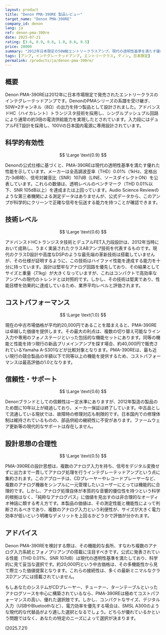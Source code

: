 ```yaml
---
layout: product
title: "Denon PMA-390RE 製品レビュー"
target_name: "Denon PMA-390RE"
company_id: denon
lang: ja
ref: denon-pma-390re
date: 2025-07-21
rating: [3.6, 0.9, 0.6, 1.0, 0.6, 0.5]
price: 20000
summary: "2012年日本限定の50W級エントリークラスアンプ。現代の透明性基準を満たす優れた測定値（THD 0.01%、SNR 107dB）を達成。卓越したコストパフォーマンスで中古市場において極めて有力な選択肢。"
tags: [アンプ, インテグレーテッドアンプ, エントリークラス, デノン, 日本限定]
permalink: /products/ja/denon-pma-390re/
---
```

## 概要

Denon PMA-390REは2012年に日本市場限定で発売されたエントリークラスのインテグレーテッドアンプです。DenonのPMAシリーズの系譜を受け継ぎ、50W×2チャンネル（8Ω）の出力を持つ製品として設計されました。アドバンスドHC（ハイカレント）トランジスタ技術を採用し、シングルプッシュプル回路により通常の約3倍の電流供給能力を実現したとされています。入力段にはデュアルFET設計を採用し、100Vの日本国内電源に専用設計されています。

## 科学的有効性

$$ \Large \text{0.9} $$

Denonの公式仕様に基づくと、PMA-390REは現代の透明性基準を満たす優れた性能を示しています。メーカーは全高調波歪率（THD）0.01%（1kHz、定格出力-3dB時）、信号対雑音比（SNR）107dB（LINE、ソースダイレクトON）を公表しています。これらの数値は、透明レベルのベンチマーク（THD 0.01%以下、SNR 105dB以上）を達成または上回っています。Audio Science Reviewのような第三者機関による測定データはありませんが、公式データから、このアンプが科学的にクリーンで正確な信号を伝送する能力を持つことが確認できます。

## 技術レベル

$$ \Large \text{0.6} $$

アドバンスドHCトランジスタ技術とデュアルFET入力段設計は、2012年当時において成熟し、うまく実装されたクラスABアンプ技術を代表するものです。現代のクラスD設計や高度なDSPのような最先端の革新技術は搭載していませんが、その仕様が証明するように、この技術はハイファイ性能を達成する能力を十分に持っています。設計は堅牢なアナログ回路を優先しており、その結果としてサイズと重量（7.1kg）が大きくなっていますが、これはコンパクトで高効率なアンプへの現代のトレンドとは対照的です。しかし、その技術は堅実であり、性能目標を効果的に達成しているため、業界平均レベルと評価されます。

## コストパフォーマンス

$$ \Large \text{1.0} $$

現在の中古市場価格が平均約20,000円であることを踏まえると、PMA-390REは卓越した価値を提供します。その最大の利点は、複数の切り替え可能なライン入力や専用のフォノステージといった包括的な機能セットにあります。同等の機能と性能を持つ現行の新品プリメインアンプを探す場合、約40,000円で販売されているYamaha A-S301などが比較対象となります。PMA-390REは、最も近い現行の競合製品の半額以下で同等以上の機能を提供するため、コストパフォーマンスは最高評価の1.0となります。

## 信頼性・サポート

$$ \Large \text{0.6} $$

Denonブランドとしての信頼性は一定水準にありますが、2012年製造の製品のため既に10年以上が経過しており、メーカー保証は終了しています。中古品として流通している現状では、故障時の修理対応も制限的です。日本国内での修理体制は維持されているものの、部品供給の継続性に不安があります。ファームウェア更新等の現代的なサポートは存在しません。

## 設計思想の合理性

$$ \Large \text{0.5} $$

PMA-390REの設計思想は、複数のアナログ入力を持ち、信号をデジタル変換せずに出力まで一貫してアナログ処理を行うインテグレーテッドアンプという点に集約されます。このアプローチは、CDプレーヤーやレコードプレーヤーなど、複数のアナログ機器をシンプルに一元管理したいユーザーにとっては機能的に合理的です。しかし、アナログ処理自体が本質的な音響的優位性を持つという科学的根拠はなく、「純粋なアナログパス」に価値を見出すのは非合理的なオーディオ神話に類する考え方です。本製品の価値は、その測定性能と機能性によって判断されるべきであり、複数のアナログ入力という利便性が、サイズが大きく電力効率が低いという明確なデメリットを上回るかどうかで評価が分かれます。

## アドバイス

Denon PMA-390REを検討する際は、その機能的な長所、すなわち複数のアナログ入力系統とフォノプリアンプの搭載に注目すべきです。公式に発表されている性能（THD 0.01%、SNR 107dB）は現代の透明性基準を満たしており、科学的に見て妥当な選択です。約20,000円という中古価格は、その多機能性から見て際立った価値提案となります。これらの接続性は、多くの最新ミニマルなクラスDアンプには搭載されていません。

もしあなたのシステムがCDプレーヤー、チューナー、ターンテーブルといったアナログソースを中心に構築されているなら、PMA-390REは極めてコストパフォーマンスの高い、優れた選択肢です。しかし、コンパクトなサイズ、デジタル入力（USBやBluetoothなど）、電力効率を優先する場合は、SMSL A300のような現代的な代替品がより適した選択となるでしょう。どちらが優れているかという問題ではなく、あなたの特定のニーズによって選択が決まります。

(2025.7.21)
